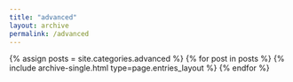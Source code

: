 ```yaml
---
title: "advanced"
layout: archive
permalink: /advanced
---
```



{% assign posts = site.categories.advanced %}
{% for post in posts %} {% include archive-single.html type=page.entries_layout %} {% endfor %}
